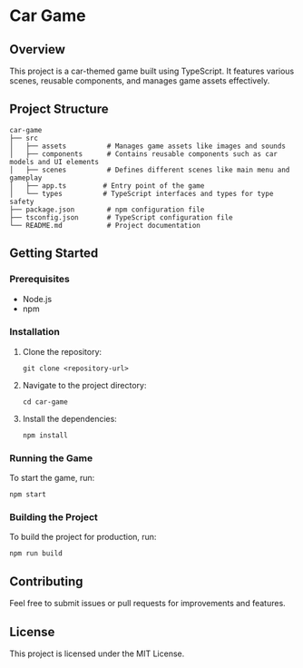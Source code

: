 # Car Game

## Overview
This project is a car-themed game built using TypeScript. It features various scenes, reusable components, and manages game assets effectively.

## Project Structure
```
car-game
├── src
│   ├── assets          # Manages game assets like images and sounds
│   ├── components      # Contains reusable components such as car models and UI elements
│   ├── scenes          # Defines different scenes like main menu and gameplay
│   ├── app.ts         # Entry point of the game
│   └── types          # TypeScript interfaces and types for type safety
├── package.json        # npm configuration file
├── tsconfig.json       # TypeScript configuration file
└── README.md           # Project documentation
```

## Getting Started

### Prerequisites
- Node.js
- npm

### Installation
1. Clone the repository:
   ```
   git clone <repository-url>
   ```
2. Navigate to the project directory:
   ```
   cd car-game
   ```
3. Install the dependencies:
   ```
   npm install
   ```

### Running the Game
To start the game, run:
```
npm start
```

### Building the Project
To build the project for production, run:
```
npm run build
```

## Contributing
Feel free to submit issues or pull requests for improvements and features. 

## License
This project is licensed under the MIT License.